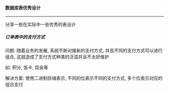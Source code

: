 #### 数据库表优秀设计

---

分享一些在实际中一些优秀的表设计



##### 订单表中的支付方式

问题: 随着业务的发展, 系统不断对接新的支付方式, 并且不同的支付方式可以进行组合, 这就造成了支付方式种类的泛滥并且不太好维护

如: 积分, 饭卡, 现金等

解决方案: 使用二进制存储表示, 不同的位表示不同的支付方式, 多个位表示对应的组合支付



